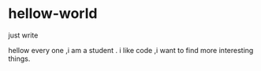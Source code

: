 # hellow-world
just write 

hellow every one ,i am a student .
i like code ,i want to find more interesting things.
